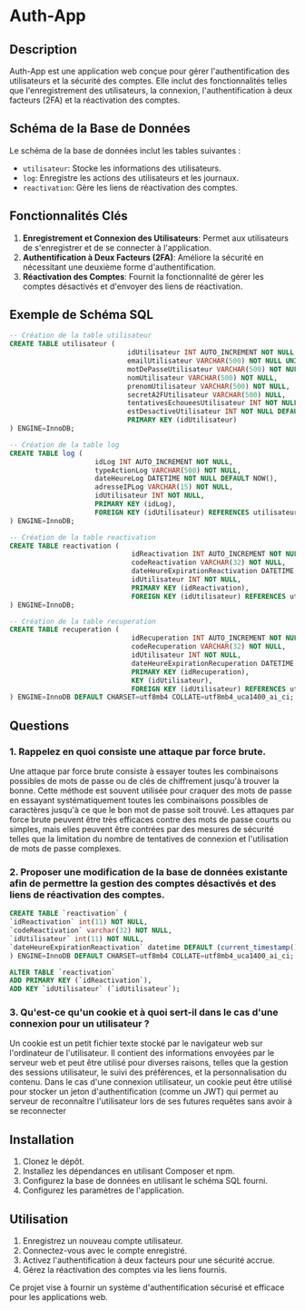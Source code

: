 # Auth-App

## Description

Auth-App est une application web conçue pour gérer l'authentification des utilisateurs et la sécurité des comptes. Elle inclut des fonctionnalités telles que l'enregistrement des utilisateurs, la connexion, l'authentification à deux facteurs (2FA) et la réactivation des comptes.



## Schéma de la Base de Données

Le schéma de la base de données inclut les tables suivantes :

- `utilisateur`: Stocke les informations des utilisateurs.
- `log`: Enregistre les actions des utilisateurs et les journaux.
- `reactivation`: Gère les liens de réactivation des comptes.

## Fonctionnalités Clés

1. **Enregistrement et Connexion des Utilisateurs**: Permet aux utilisateurs de s'enregistrer et de se connecter à l'application.
2. **Authentification à Deux Facteurs (2FA)**: Améliore la sécurité en nécessitant une deuxième forme d'authentification.
3. **Réactivation des Comptes**: Fournit la fonctionnalité de gérer les comptes désactivés et d'envoyer des liens de réactivation.

## Exemple de Schéma SQL

```sql
-- Création de la table utilisateur
CREATE TABLE utilisateur (
                             idUtilisateur INT AUTO_INCREMENT NOT NULL,
                             emailUtilisateur VARCHAR(500) NOT NULL UNIQUE,
                             motDePasseUtilisateur VARCHAR(500) NOT NULL,
                             nomUtilisateur VARCHAR(500) NOT NULL,
                             prenomUtilisateur VARCHAR(500) NOT NULL,
                             secretA2FUtilisateur VARCHAR(500) NULL,
                             tentativesEchoueesUtilisateur INT NOT NULL DEFAULT 0,
                             estDesactiveUtilisateur INT NOT NULL DEFAULT 0,
                             PRIMARY KEY (idUtilisateur)
) ENGINE=InnoDB;

-- Création de la table log
CREATE TABLE log (
                     idLog INT AUTO_INCREMENT NOT NULL,
                     typeActionLog VARCHAR(500) NOT NULL,
                     dateHeureLog DATETIME NOT NULL DEFAULT NOW(),
                     adresseIPLog VARCHAR(15) NOT NULL,
                     idUtilisateur INT NOT NULL,
                     PRIMARY KEY (idLog),
                     FOREIGN KEY (idUtilisateur) REFERENCES utilisateur(idUtilisateur)
) ENGINE=InnoDB;

-- Création de la table reactivation
CREATE TABLE reactivation (
                              idReactivation INT AUTO_INCREMENT NOT NULL,
                              codeReactivation VARCHAR(32) NOT NULL,
                              dateHeureExpirationReactivation DATETIME NOT NULL DEFAULT (NOW() + INTERVAL 1 DAY),
                              idUtilisateur INT NOT NULL,
                              PRIMARY KEY (idReactivation),
                              FOREIGN KEY (idUtilisateur) REFERENCES utilisateur(idUtilisateur)
) ENGINE=InnoDB;

-- Création de la table recuperation
CREATE TABLE recuperation (
                              idRecuperation INT AUTO_INCREMENT NOT NULL,
                              codeRecuperation VARCHAR(32) NOT NULL,
                              idUtilisateur INT NOT NULL,
                              dateHeureExpirationRecuperation DATETIME DEFAULT (CURRENT_TIMESTAMP + INTERVAL 1 DAY),
                              PRIMARY KEY (idRecuperation),
                              KEY (idUtilisateur),
                              FOREIGN KEY (idUtilisateur) REFERENCES utilisateur(idUtilisateur)
) ENGINE=InnoDB DEFAULT CHARSET=utf8mb4 COLLATE=utf8mb4_uca1400_ai_ci;

```

## Questions


### 1. Rappelez en quoi consiste une attaque par force brute.

Une attaque par force brute consiste à essayer toutes les combinaisons possibles de mots de passe ou de clés de chiffrement jusqu'à trouver la bonne. Cette méthode est souvent utilisée pour craquer des mots de passe en essayant systématiquement toutes les combinaisons possibles de caractères jusqu'à ce que le bon mot de passe soit trouvé. Les attaques par force brute peuvent être très efficaces contre des mots de passe courts ou simples, mais elles peuvent être contrées par des mesures de sécurité telles que la limitation du nombre de tentatives de connexion et l'utilisation de mots de passe complexes.


### 2. Proposer une modification de la base de données existante afin de permettre la gestion des comptes désactivés et des liens de réactivation des comptes.

```sql
CREATE TABLE `reactivation` (
`idReactivation` int(11) NOT NULL,
`codeReactivation` varchar(32) NOT NULL,
`idUtilisateur` int(11) NOT NULL,
`dateHeureExpirationReactivation` datetime DEFAULT (current_timestamp() + interval 1 day)
) ENGINE=InnoDB DEFAULT CHARSET=utf8mb4 COLLATE=utf8mb4_uca1400_ai_ci;

ALTER TABLE `reactivation`
ADD PRIMARY KEY (`idReactivation`),
ADD KEY `idUtilisateur` (`idUtilisateur`);
```

### 3. Qu'est-ce qu'un cookie et à quoi sert-il dans le cas d'une connexion pour un utilisateur ?

Un cookie est un petit fichier texte stocké par le navigateur web sur l'ordinateur de l'utilisateur. Il
contient des informations envoyées par le serveur web et peut être utilisé pour diverses raisons,
telles que la gestion des sessions utilisateur, le suivi des préférences, et la personnalisation du
contenu. Dans le cas d'une connexion utilisateur, un cookie peut être utilisé pour stocker un jeton
d'authentification (comme un JWT) qui permet au serveur de reconnaître l'utilisateur lors de ses
futures requêtes sans avoir à se reconnecter



## Installation

1. Clonez le dépôt.
2. Installez les dépendances en utilisant Composer et npm.
3. Configurez la base de données en utilisant le schéma SQL fourni.
4. Configurez les paramètres de l'application.

## Utilisation

1. Enregistrez un nouveau compte utilisateur.
2. Connectez-vous avec le compte enregistré.
3. Activez l'authentification à deux facteurs pour une sécurité accrue.
4. Gérez la réactivation des comptes via les liens fournis.

Ce projet vise à fournir un système d'authentification sécurisé et efficace pour les applications web.